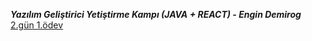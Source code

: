 *****Yazılım Geliştirici Yetiştirme Kampı (JAVA + REACT) - Engin Demirog*****
[2.gün 1.ödev](docs/oopIntroDayTwoWorkOne.md)
